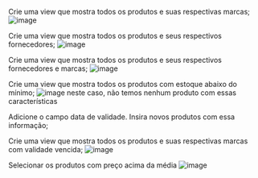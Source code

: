 Crie uma view que mostra todos os produtos e suas respectivas marcas;
![image](https://github.com/gumarson/SQL-Querys/assets/155173740/3f816381-b8cb-42c5-a69d-64249161cf0f)


Crie uma view que mostra todos os produtos e seus respectivos fornecedores;
![image](https://github.com/gumarson/SQL-Querys/assets/155173740/1182867d-a238-4d6e-a25b-af7ef9abb28b)


Crie uma view que mostra todos os produtos e seus respectivos fornecedores e marcas;
![image](https://github.com/gumarson/SQL-Querys/assets/155173740/5fe5029c-e9cb-4648-bdcc-bcec648318ce)

Crie uma view que mostra todos os produtos com estoque abaixo do mínimo;
![image](https://github.com/gumarson/SQL-Querys/assets/155173740/7ab38b3a-84fc-496b-b788-006725cc3982)
neste caso, não temos nenhum produto com essas características

Adicione o campo data de validade. Insira novos produtos com essa informação;


Crie uma view que mostra todos os produtos e suas respectivas marcas com validade vencida;
![image](https://github.com/gumarson/SQL-Querys/assets/155173740/8f86cb6f-fc2e-4959-b4cb-02aff4a9f301)



Selecionar os produtos com preço acima da média
![image](https://github.com/gumarson/SQL-Querys/assets/155173740/89875db8-556b-4160-945a-28316fe3146a)


